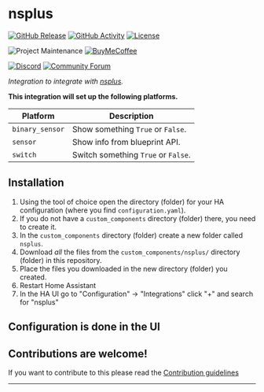 # nsplus

[![GitHub Release][releases-shield]][releases]
[![GitHub Activity][commits-shield]][commits]
[![License][license-shield]](LICENSE)

![Project Maintenance][maintenance-shield]
[![BuyMeCoffee][buymecoffeebadge]][buymecoffee]

[![Discord][discord-shield]][discord]
[![Community Forum][forum-shield]][forum]

_Integration to integrate with [nsplus][nsplus]._

**This integration will set up the following platforms.**

Platform | Description
-- | --
`binary_sensor` | Show something `True` or `False`.
`sensor` | Show info from blueprint API.
`switch` | Switch something `True` or `False`.

## Installation

1. Using the tool of choice open the directory (folder) for your HA configuration (where you find `configuration.yaml`).
1. If you do not have a `custom_components` directory (folder) there, you need to create it.
1. In the `custom_components` directory (folder) create a new folder called `nsplus`.
1. Download _all_ the files from the `custom_components/nsplus/` directory (folder) in this repository.
1. Place the files you downloaded in the new directory (folder) you created.
1. Restart Home Assistant
1. In the HA UI go to "Configuration" -> "Integrations" click "+" and search for "nsplus"

## Configuration is done in the UI

<!---->

## Contributions are welcome!

If you want to contribute to this please read the [Contribution guidelines](CONTRIBUTING.md)

***

[nsplus]: https://github.com/mrspouse/nsplus
[buymecoffee]: https://www.buymeacoffee.com/mrspouse
[buymecoffeebadge]: https://img.shields.io/badge/buy%20me%20a%20coffee-donate-yellow.svg?style=for-the-badge
[commits-shield]: https://img.shields.io/github/commit-activity/y/mrspouse/nsplus.svg?style=for-the-badge
[commits]: https://github.com/mrspouse/nsplus/commits/main
[discord]: https://discord.gg/Qa5fW2R
[discord-shield]: https://img.shields.io/discord/330944238910963714.svg?style=for-the-badge
[exampleimg]: example.png
[forum-shield]: https://img.shields.io/badge/community-forum-brightgreen.svg?style=for-the-badge
[forum]: https://community.home-assistant.io/
[license-shield]: https://img.shields.io/github/license/mrspouse/nsplus.svg?style=for-the-badge
[maintenance-shield]: https://img.shields.io/badge/maintainer-Joakim%20Sørensen%20%40mrspouse-blue.svg?style=for-the-badge
[releases-shield]: https://img.shields.io/github/release/mrspouse/nsplus.svg?style=for-the-badge
[releases]: https://github.com/mrspouse/nsplus/releases
